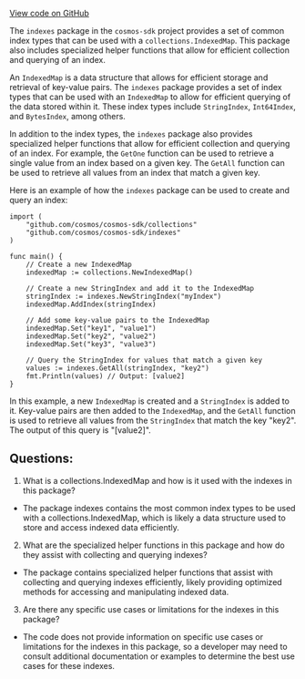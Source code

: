 [View code on GitHub](https://github.com/cosmos/cosmos-sdk/blob/main/collections/indexes/doc.go)

The `indexes` package in the `cosmos-sdk` project provides a set of common index types that can be used with a `collections.IndexedMap`. This package also includes specialized helper functions that allow for efficient collection and querying of an index.

An `IndexedMap` is a data structure that allows for efficient storage and retrieval of key-value pairs. The `indexes` package provides a set of index types that can be used with an `IndexedMap` to allow for efficient querying of the data stored within it. These index types include `StringIndex`, `Int64Index`, and `BytesIndex`, among others.

In addition to the index types, the `indexes` package also provides specialized helper functions that allow for efficient collection and querying of an index. For example, the `GetOne` function can be used to retrieve a single value from an index based on a given key. The `GetAll` function can be used to retrieve all values from an index that match a given key.

Here is an example of how the `indexes` package can be used to create and query an index:

```
import (
    "github.com/cosmos/cosmos-sdk/collections"
    "github.com/cosmos/cosmos-sdk/indexes"
)

func main() {
    // Create a new IndexedMap
    indexedMap := collections.NewIndexedMap()

    // Create a new StringIndex and add it to the IndexedMap
    stringIndex := indexes.NewStringIndex("myIndex")
    indexedMap.AddIndex(stringIndex)

    // Add some key-value pairs to the IndexedMap
    indexedMap.Set("key1", "value1")
    indexedMap.Set("key2", "value2")
    indexedMap.Set("key3", "value3")

    // Query the StringIndex for values that match a given key
    values := indexes.GetAll(stringIndex, "key2")
    fmt.Println(values) // Output: [value2]
}
```

In this example, a new `IndexedMap` is created and a `StringIndex` is added to it. Key-value pairs are then added to the `IndexedMap`, and the `GetAll` function is used to retrieve all values from the `StringIndex` that match the key "key2". The output of this query is "[value2]".
## Questions: 
 1. What is a collections.IndexedMap and how is it used with the indexes in this package?
- The package indexes contains the most common index types to be used with a collections.IndexedMap, which is likely a data structure used to store and access indexed data efficiently.

2. What are the specialized helper functions in this package and how do they assist with collecting and querying indexes?
- The package contains specialized helper functions that assist with collecting and querying indexes efficiently, likely providing optimized methods for accessing and manipulating indexed data.

3. Are there any specific use cases or limitations for the indexes in this package?
- The code does not provide information on specific use cases or limitations for the indexes in this package, so a developer may need to consult additional documentation or examples to determine the best use cases for these indexes.